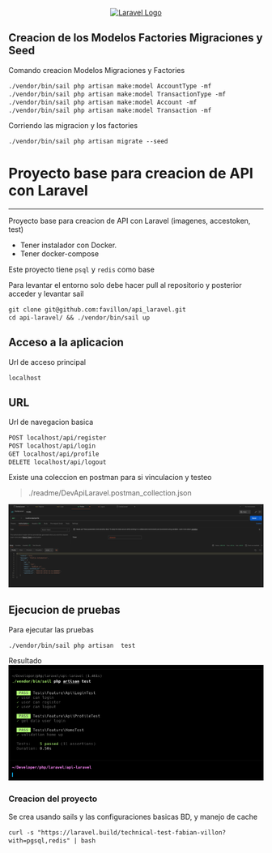 <p align="center">
    <a href="https://favillon.site" target="_blank">
        <img src="https://raw.githubusercontent.com/laravel/art/master/logo-lockup/5%20SVG/2%20CMYK/1%20Full%20Color/laravel-logolockup-cmyk-red.svg" width="400" alt="Laravel Logo">
    </a>
</p>


## Creacion de los Modelos Factories Migraciones y Seed

Comando creacion Modelos Migraciones y Factories

```
./vendor/bin/sail php artisan make:model AccountType -mf 
./vendor/bin/sail php artisan make:model TransactionType -mf 
./vendor/bin/sail php artisan make:model Account -mf 
./vendor/bin/sail php artisan make:model Transaction -mf 
```

Corriendo las migracion y los factories

```shell
./vendor/bin/sail php artisan migrate --seed
```







# Proyecto base para creacion de API con Laravel
***

Proyecto base para creacion de API con Laravel (imagenes, accestoken, test)
- Tener instalador con Docker.
- Tener docker-compose

Este proyecto tiene  `psql` y `redis` como base

Para levantar el entorno solo debe hacer pull al repositorio y posterior  acceder y levantar sail 

```shell
git clone git@github.com:favillon/api_laravel.git
cd api-laravel/ && ./vendor/bin/sail up
```

## Acceso a la aplicacion 

Url de acceso principal
```
localhost
```

## URL 
Url de navegacion basica

```
POST localhost/api/register
POST localhost/api/login
GET localhost/api/profile
DELETE localhost/api/logout
```

Existe una coleccion en postman para si vinculacion y testeo 
> ./readme/DevApiLaravel.postman_collection.json

![Test](./readme/img/postman.png)

## Ejecucion de pruebas

Para ejecutar las pruebas 
```shell
./vendor/bin/sail php artisan  test
```
Resultado
![Test](./readme/img/test.png)



### Creacion del proyecto

Se crea usando sails y las configuraciones basicas BD, y manejo de cache

```shell
curl -s "https://laravel.build/technical-test-fabian-villon?with=pgsql,redis" | bash
```